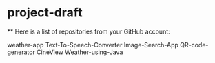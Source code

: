 # project-draft

** Here is a list of repositories from your GitHub account:

weather-app
Text-To-Speech-Converter
Image-Search-App
QR-code-generator
CineView
Weather-using-Java

